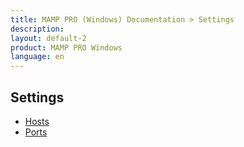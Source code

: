 ```yaml
---
title: MAMP PRO (Windows) Documentation > Settings
description: 
layout: default-2
product: MAMP PRO Windows
language: en
---
```


## Settings

- [Hosts](Hosts/)  
- [Ports](Ports/)  
  
